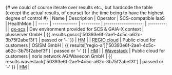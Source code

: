 {#
we could of course iterate over results etc., but hardcode the table (except the actual results, of course)
for the time being to have the highest degree of control
#}
| Name  | Description  | Operator  | SCS-compatible IaaS  | HealthMon  |
| ----- | ------------ | --------- | :------------------: | :--------: |
| [gx-scs](https://github.com/SovereignCloudStack/docs/blob/main/community/cloud-resources/plusserver-gx-scs.md) | Dev environment provided for SCS & GAIA-X context | plusserver GmbH | {{
    results.gxscs['50393e6f-2ae1-4c5c-a62c-3b75f2abef3f'] | passed or '–'
}} | [HM](https://health.gx-scs.sovereignit.cloud:3000/) |
| [REGIO.cloud](https://regio.digital) | Public cloud for customers | OSISM GmbH | {{
    results['regio-a']['50393e6f-2ae1-4c5c-a62c-3b75f2abef3f'] | passed or '–'
}} | [HM](https://apimon.services.regio.digital/public-dashboards/17cf094a47404398a5b8e35a4a3968d4?orgId=1&refresh=5m) |
| [Wavestack](https://www.noris.de/wavestack-cloud/) | Public cloud for customers | noris network AG/Wavecon GmbH | {{
    results.wavestack['50393e6f-2ae1-4c5c-a62c-3b75f2abef3f'] | passed or '–'
}} | [HM](https://health.wavestack1.sovereignit.cloud:3000/) |
